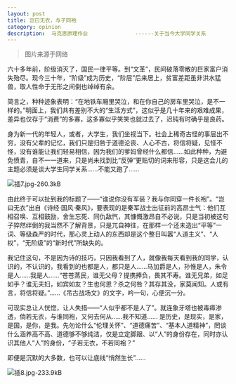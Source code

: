 ```yaml
---
layout: post
title: 岂曰无衣，与子同袍
category: opinion
description:  马克思原理作业               ------关于当今大学同学关系
---
```



> 图片来源于网络



六十多年前，阶级消灭了，国民一律平等。到“文革”，民间破落零散的巨家富户消失殆尽。现今三十年，“阶级”成为历史，“阶层”后来居上，贫富差距虽非洪水猛兽，取人性命于无形之间倒也绰绰有余。


简言之，种种迹象表明：“在地铁车厢里哭泣，和在你自己的房车里哭泣，是不一样的。”明面上，我们共有差别不大的“生活方式”，这似乎是几十年来的艰难成果，差异也仅存于“消费”的多寡，这多寡似乎笑笑也就过去了，迟钝有时确乎是良药。


身为新一代的年轻人，或者，大学生，我们坐视当下。社会上稀奇古怪的事层出不穷，没有父辈的记忆，我们只是归咎于道德沦丧、人心不古，将信将疑，见怪不怪，没有谁能让我们轻易相信，因为我们的爹妈曾经什么都信……如此种种，为避免愤青，自不一一道来，只是尚未找到比“反弹”更贴切的词来形容，只是这会儿的主题必须是谈大学生同学关系……不能又跑了……
 
![插7.jpg-260.3kB][1]

由此终于可以扯到我的标题了――“谁说你没有军装？我与你同穿一件长袍”。“岂曰无衣”出自《诗经·国风·秦风》，要表现的是秦军战士出征前的高昂士气：他们互相召唤、互相鼓励，舍生忘死、同仇敌忾，其慷慨激昂自不必说，只是当初被这句子猝然绊倒的我当然不了解背景，只是兀自神往，在那样一个还未造出“平等”一词、等级森严的时代，那心灵上动人的东西却是这个整日叫嚣“人道主义”、“人权”，“无阶级”的“新时代”所缺失的。


我记住这句，不是因为诗的技巧，只因我看到了人，就像我每天看到我的同学，认识的，不认识的，我看到的也都是人，都只是人……马加爵是人，孙惟是人，朱令是人……我是人……“苍苍蒸民，谁无父母？提携捧负，畏其不寿。谁无兄弟，如足如手？谁无夫妇，如宾如友？生也何恩？杀之何咎？其存其没，家莫闻知。人或有言，将信将疑。”……《吊古战场文》的文字，吟一句，心便沉一分。


可现实总让人恍惚，让人失措――“人似乎都不是人了”。就连象牙塔也被毒瘴渗透，倘若无衣，与谁同袍，又何去何从……我不知道……
是历史，是现实，是家，是国，是你，是我。先勿论什么“伦理关怀”、“道德痛苦”、“基本人道精神”，罔谈什么涵养高不高、道德够不够纯洁，仅是立定脚跟、以“人”的身份存在，同时亦认识其他人“人”的身份，“子若无衣，不若同袍？”


即便是沉默的大多数，也可以让底线“悄然生长”……

![插8.jpg-233.9kB][2]


  [1]: http://static.zybuluo.com/sixijinling/4nf9ohn16cuw4yu4hbagvygq/%E6%8F%927.jpg
  [2]: http://static.zybuluo.com/sixijinling/vsruhijz6l54wn8rlz05sej6/%E6%8F%928.jpg
